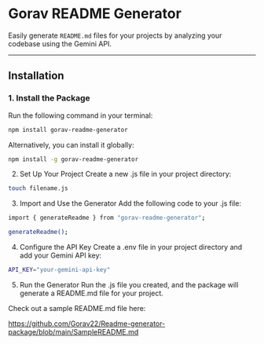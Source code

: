 # Gorav README Generator

Easily generate `README.md` files for your projects by analyzing your codebase using the Gemini API.

---

## Installation

### 1. Install the Package

Run the following command in your terminal:

```bash
npm install gorav-readme-generator
```
Alternatively, you can install it globally:
```bash
npm install -g gorav-readme-generator
```

2. Set Up Your Project
Create a new .js file in your project directory:
```bash
touch filename.js
```

3. Import and Use the Generator
Add the following code to your .js file:

```bash 
import { generateReadme } from "gorav-readme-generator";

generateReadme();
```

4. Configure the API Key
Create a .env file in your project directory and add your Gemini API key:

```bash
API_KEY="your-gemini-api-key"
```
5. Run the Generator
Run the .js file you created, and the package will generate a README.md file for your project.

Check out a sample README.md file here:

https://github.com/Gorav22/Readme-generator-package/blob/main/SampleREADME.md